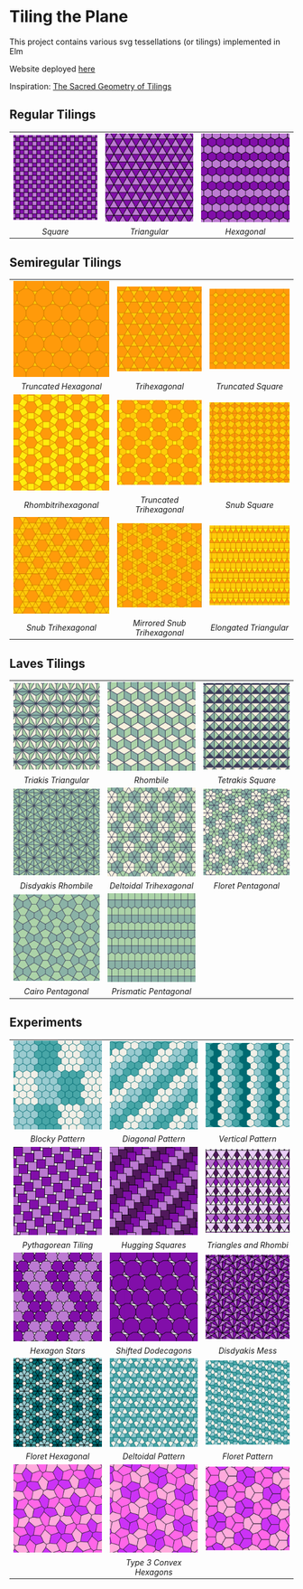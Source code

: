 # Tiling the Plane

This project contains various svg tessellations (or tilings) implemented in Elm

Website deployed [here](https://vsebastian8.github.io/Tessellation/)

Inspiration: [The Sacred Geometry of Tilings](https://www.youtube.com/watch?v=wiWEP5Kf8sk&t=398s)

## Regular Tilings

|                                                      |                                                         |                                                       |
| :--------------------------------------------------: | :-----------------------------------------------------: | :---------------------------------------------------: |
| <img src="./assets/regular/squares.png" width="200"> | <img src="./assets/regular/triangular.png" width="200"> | <img src="./assets/regular/hexagons.png" width="200"> |
|                       _Square_                       |                      _Triangular_                       |                      _Hexagonal_                      |

## Semiregular Tilings

|                                                                     |                                                                         |                                                                      |
| :-----------------------------------------------------------------: | :---------------------------------------------------------------------: | :------------------------------------------------------------------: |
| <img src="./assets/semiregular/truncatedHexagonal.png" width="200"> |      <img src="./assets/semiregular/triHexagonal.png" width="200">      |   <img src="./assets/semiregular/truncatedSquare.png" width="200">   |
|                        _Truncated Hexagonal_                        |                             _Trihexagonal_                              |                          _Truncated Square_                          |
| <img src="./assets/semiregular/rhombiTriHexagonal.png" width="200"> | <img src="./assets/semiregular/truncatedTriHexagonal.png" width="200">  |     <img src="./assets/semiregular/snubSquare.png" width="200">      |
|                        _Rhombitrihexagonal_                         |                        _Truncated Trihexagonal_                         |                            _Snub Square_                             |
|  <img src="./assets/semiregular/snubTriHexagonal.png" width="200">  | <img src="./assets/semiregular/snubTriHexagonalMirror.png" width="200"> | <img src="./assets/semiregular/elongatedTriangular.png" width="200"> |
|                         _Snub Trihexagonal_                         |                      _Mirrored Snub Trihexagonal_                       |                        _Elongated Triangular_                        |

## Laves Tilings

|                                                              |                                                                  |                                                             |
| :----------------------------------------------------------: | :--------------------------------------------------------------: | :---------------------------------------------------------: |
| <img src="./assets/laves/triakisTriangular.png" width="200"> |       <img src="./assets/laves/rhombile.png" width="200">        |  <img src="./assets/laves/tetrakisSquare.png" width="200">  |
|                     _Triakis Triangular_                     |                            _Rhombile_                            |                      _Tetrakis Square_                      |
| <img src="./assets/laves/disdyakisRhombile.png" width="200"> | <img src="./assets/laves/deltoidalTriHexagonal.png" width="200"> | <img src="./assets/laves/floretPentagonal.png" width="200"> |
|                     _Disdyakis Rhombile_                     |                     _Deltoidal Trihexagonal_                     |                     _Floret Pentagonal_                     |
|  <img src="./assets/laves/cairoPentagonal.png" width="200">  |  <img src="./assets/laves/prismaticPentagonal.png" width="200">  |
|                      _Cairo Pentagonal_                      |                      _Prismatic Pentagonal_                      |

## Experiments

|                                                                    |                                                                    |                                                                  |
| :----------------------------------------------------------------: | :----------------------------------------------------------------: | :--------------------------------------------------------------: |
|   <img src="./assets/experiments/hexagonBlock.png" width="200">    |  <img src="./assets/experiments/hexagonDiagonal.png" width="200">  | <img src="./assets/experiments/hexagonVertical.png" width="200"> |
|                          _Blocky Pattern_                          |                         _Diagonal Pattern_                         |                        _Vertical Pattern_                        |
| <img src="./assets/experiments/pythagoreanTiling.png" width="200"> |  <img src="./assets/experiments/huggingSquares.png" width="200">   | <img src="./assets/experiments/trianglePattern.png" width="200"> |
|                        _Pythagorean Tiling_                        |                         _Hugging Squares_                          |                      _Triangles and Rhombi_                      |
|   <img src="./assets/experiments/hexagonStars.png" width="200">    | <img src="./assets/experiments/shiftedDodecagons.png" width="200"> |  <img src="./assets/experiments/disdyakisMess.png" width="200">  |
|                          _Hexagon Stars_                           |                        _Shifted Dodecagons_                        |                         _Disdyakis Mess_                         |
|  <img src="./assets/experiments/floretHexagonal.png" width="200">  | <img src="./assets/experiments/deltoidalPattern.png" width="200">  |  <img src="./assets/experiments/floretPattern.png" width="200">  |
|                         _Floret Hexagonal_                         |                        _Deltoidal Pattern_                         |                         _Floret Pattern_                         |
|  <img src="./assets/experiments/type3Hexagon_2.png" width="200">   |  <img src="./assets/experiments/type3Hexagon_1.png" width="200">   | <img src="./assets/experiments/type3Hexagon_3.png" width="200">  |
|                                                                    |                      _Type 3 Convex Hexagons_                      |                                                                  |
